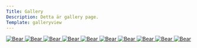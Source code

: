 ```yaml
---
Title: Gallery
Description: Detta är gallery page.
Template: galleryview
---
```


<p>

<a href="%base_url%/image/leaf_256x256.png">
    <picture>
        <source media="(max-width: 1025px)" srcset="%base_url%/image/leaf_256x256.png?w=350&h=350&crop-to-fit&?nc&?v">
        <source media="(min-width: 668px)" srcset="%base_url%/image/leaf_256x256.png?w=667&h=667&crop-to-fit&?nc&?v">
        <img src="%base_url%/image/leaf_256x256.png?w=375&h=375&crop-to-fit&?nc&?v" alt="Bear">
    </picture>
</a>
<a href="%base_url%/image/bear.jpg">
    <picture>
        <source media="(max-width: 1025px)" srcset="%base_url%/image/bear.jpg?w=350&h=350&crop-to-fit&?nc&?v">
        <source media="(min-width: 668px)" srcset="%base_url%/image/bear.jpg?w=667&h=667&crop-to-fit&h=667&crop-to-fit&?nc&?v">
        <img src="%base_url%/image/bear.jpg?w=375&h=375&crop-to-fit&?nc&?v" alt="Bear">
    </picture>
</a>
<a href="%base_url%/image/beautiful.jpg" target="_blank">
    <picture>
        <source media="(max-width: 1025px)" srcset="%base_url%/image/beautiful.jpg?w=350&h=350&crop-to-fit&?nc&?v">
        <source media="(min-width: 668px)" srcset="%base_url%/image/beautiful.jpg?w=667&h=667&crop-to-fit&h=667&crop-to-fit&?nc&?v">
        <img src="%base_url%/image/beautiful.jpg?w=375&h=375&crop-to-fit&?nc&?v" alt="Bear">
    </picture>
</a>
<a href="%base_url%/image/best-time.jpeg" target="_blank">
<picture>
    <source media="(max-width: 1025px)" srcset="%base_url%/image/best-time.jpeg?w=350&h=350&crop-to-fit&?nc&?v">
    <source media="(min-width: 668px)" srcset="%base_url%/image/best-time.jpeg?w=667&h=667&crop-to-fit&h=667&crop-to-fit&?nc&?v">
    <img src="%base_url%/image/best-time.jpeg?w=375&h=375&crop-to-fit&?nc&?v" alt="Bear">
</picture>
</a>
<a href="%base_url%/image/dancing.jpg" target="_blank">
<picture>
    <source media="(max-width: 1025px)" srcset="%base_url%/image/dancing.jpg?w=350&h=350&crop-to-fit&?nc&?v">
    <source media="(min-width: 668px)" srcset="%base_url%/image dancing.jpg?w=667&h=667&crop-to-fit&?nc&?v">
    <img src="%base_url%/image/dancing.jpg?w=375&h=375&crop-to-fit&?nc&?v" alt="Bear">
</picture>
</a>
<a href="%base_url%/image/france.jpg" target="_blank">
<picture>
    <source media="(max-width: 1025px)" srcset="%base_url%/image/france.jpg?w=350&h=350&crop-to-fit&?nc&?v">
    <source media="(min-width: 668px)" srcset="%base_url%/image/france.jpg?w=667&h=667&crop-to-fit&?nc&?v">
    <img src="%base_url%/image/france.jpg?w=375&h=375&crop-to-fit&?nc&?v" alt="Bear">
</picture>
</a>
<a href="%base_url%/image/glass.jpg" target="_blank">
<picture>
    <source media="(max-width: 1025px)" srcset="%base_url%/image/glass.jpg?w=350&h=350&crop-to-fit&?nc&?v">
    <source media="(min-width: 668px)" srcset="%base_url%/image/glass.jpg?w=667&h=667&crop-to-fit&?nc&?v">
    <img src="%base_url%/image/glass.jpg?w=375&h=375&crop-to-fit&?nc&?v" alt="Bear">
</picture>
</a>
<a href="%base_url%/image/looking.jpg" target="_blank">
<picture>
    <source media="(max-width: 1025px)" srcset="%base_url%/image/looking.jpg?w=350&h=350&crop-to-fit&save-as=gif&?nc&?v">
    <source media="(min-width: 668px)" srcset="%base_url%/image/looking.jpg?w=667&h=667&crop-to-fit&crop-to-fit&save-as=gif&?nc&?v">
    <img src="%base_url%/image/looking.jpg?w=375&h=375&crop-to-fit&crop-to-fit&save-as=gif&?nc&?v" alt="Bear">
</picture>
</a>
<a href="%base_url%/image/man.jpg" target="_blank">
<picture>
    <source media="(max-width: 1025px)" srcset="%base_url%/image/man.jpg?w=350&h=350&crop-to-fit&?nc&?v">
    <source media="(min-width: 668px)" srcset="%base_url%/image/man.jpg?w=667&h=667&crop-to-fit&?nc&?v">
    <img src="%base_url%/image/man.jpg?w=375&h=375&crop-to-fit&?nc&?v" alt="Bear">
</picture>
</a>
<a href="%base_url%/image/stock.jpg" target="_blank">
<picture>
    <source media="(max-width: 1025px)" srcset="%base_url%/image/stock.jpg?w=350&h=350&crop-to-fit&?nc&?v">
    <source media="(min-width: 668px)" srcset="%base_url%/image/stock.jpg?w=667&h=667&crop-to-fit&crop-to-fit&?nc&?v">
    <img src="%base_url%/image/stock.jpg?w=375&h=375&crop-to-fit&crop-to-fit&?nc&?v" alt="Bear">
</picture>
</a>

</p>
